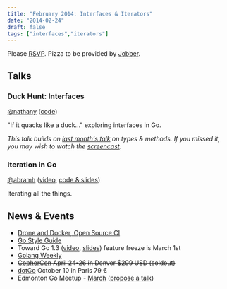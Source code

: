 ```yaml
---
title: "February 2014: Interfaces & Iterators"
date: "2014-02-24"
draft: false
tags: ["interfaces","iterators"]
---
```

Please [RSVP](https://www.meetup.com/startupedmonton/events/162989622/). Pizza to be provided by [Jobber](https://getjobber.com/).

## Talks

### Duck Hunt: Interfaces

[@nathany](https://twitter.com/nathany) ([code](https://github.com/edmontongo/presentations/tree/main/2014-02/duck))

"If it quacks like a duck..." exploring interfaces in Go.

_This talk builds on [last month's talk](/2014-01/) on types & methods. If you missed it, you may wish to watch the [screencast](https://www.youtube.com/watch?v=WlT4eefMioE)._

### Iteration in Go

[@abramh](https://twitter.com/abramh) ([video](https://www.youtube.com/watch?v=DHDr6V-9ns8), [code & slides](https://github.com/edmontongo/presentations/tree/main/2014-02/iteration))

Iterating all the things.

## News & Events

- [Drone and Docker, Open Source CI](http://blog.drone.io/2014/2/5/open-source-ci-docker.html)
- [Go Style Guide](https://code.google.com/p/go-wiki/wiki/Style)
- Toward Go 1.3 ([video](https://www.youtube.com/watch?v=mQ4hwLgSvUs&list=PLtLJO5JKE5YDKG4WcaNts3IVZqhDmmuBH&index=6), [slides](https://talks.golang.org/2014/go1.3.slide#1)) feature freeze is March 1st
- [Golang Weekly](https://golangweekly.com/)
- ~~[GopherCon](https://www.gophercon.com/) April 24-26 in Denver $299 USD (soldout)~~
- [dotGo](https://www.dotgo.eu/) October 10 in Paris 79 &euro;
- Edmonton Go Meetup - [March](/meetup/2014-03/) ([propose a talk](https://github.com/edmontongo/presentations/issues/4))
